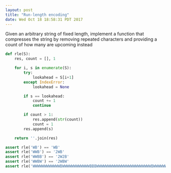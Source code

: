```yaml
---
layout: post
title: "Run-length encoding"
date: Wed Oct 18 18:58:31 PDT 2017
---
```


Given an arbitrary string of fixed length, implement a function that
compresses the string by removing repeated characters and providing a
count of how many are upcoming instead

```python
def rle(S):
    res, count = [], 1

    for i, s in enumerate(S):
        try:
            lookahead = S[i+1]
        except IndexError:
            lookahead = None

        if s == lookahead:
            count += 1
            continue

        if count > 1:
            res.append(str(count))
            count = 1
        res.append(s)

    return ''.join(res)

assert rle('WB') == 'WB'
assert rle('WWB') == '2WB'
assert rle('WWBB') == '2W2B'
assert rle('WWBW') == '2WBW'
assert rle('WWWWWWWWWWWWBWWWWWWWWWWWWBBBWWWWWWWWWWWWWWWWWWWWWWWWBWWWWWWWWWWWWWW') == '12WB12W3B24WB14W'
```

